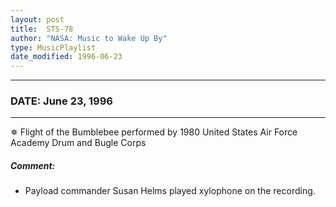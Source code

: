 ```yaml
---
layout: post
title:  STS-78
author: "NASA: Music to Wake Up By"
type: MusicPlaylist
date_modified: 1996-06-23
---
```


----
### DATE: June 23, 1996
----
✵ Flight of the Bumblebee performed by 1980 United States Air Force Academy Drum and Bugle Corps

##### Comment:
* Payload commander Susan Helms played xylophone on the recording.
